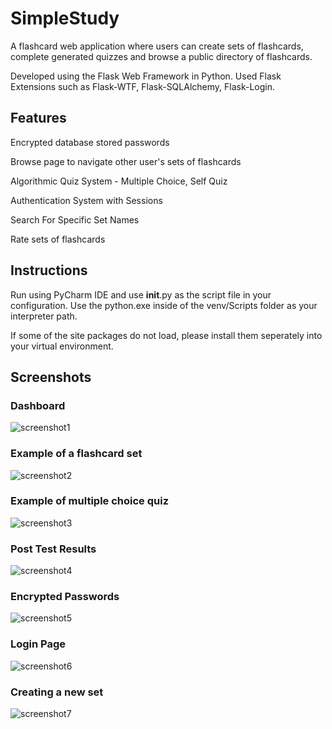 # SimpleStudy

A flashcard web application where users can create sets of flashcards, complete generated quizzes and browse a public directory of flashcards. 

Developed using the Flask Web Framework in Python.
Used Flask Extensions such as Flask-WTF, Flask-SQLAlchemy, Flask-Login.

## Features

Encrypted database stored passwords

Browse page to navigate other user's sets of flashcards

Algorithmic Quiz System - Multiple Choice, Self Quiz

Authentication System with Sessions

Search For Specific Set Names

Rate sets of flashcards

## Instructions

Run using PyCharm IDE and use __init__.py as the script file in your configuration.
Use the python.exe inside of the venv/Scripts folder as your interpreter path.

If some of the site packages do not load, please install them seperately into your virtual environment.

## Screenshots

### Dashboard
![screenshot1](https://github.com/ibbyq12/SimpleStudy/assets/100475296/6613a758-194a-461e-9f39-24029cc8ad90)
### Example of a flashcard set
![screenshot2](https://github.com/ibbyq12/SimpleStudy/assets/100475296/07bf6d47-374d-4656-966c-77df369bcc0a)
### Example of multiple choice quiz
![screenshot3](https://github.com/ibbyq12/SimpleStudy/assets/100475296/38e0a273-fd88-4201-9658-d7e9e2b621e2)
### Post Test Results
![screenshot4](https://github.com/ibbyq12/SimpleStudy/assets/100475296/639ec59a-b36b-45f4-a9bc-50e8c1fb4b95)
### Encrypted Passwords
![screenshot5](https://github.com/ibbyq12/SimpleStudy/assets/100475296/522750c5-9155-474e-89a9-229e519f1ed6)
### Login Page
![screenshot6](https://github.com/ibbyq12/SimpleStudy/assets/100475296/75ea940b-2d8d-4a59-8fca-37416eed5929)
### Creating a new set
![screenshot7](https://github.com/ibbyq12/SimpleStudy/assets/100475296/a1e178a7-8a05-422d-9741-64a8a3fa4efa)


